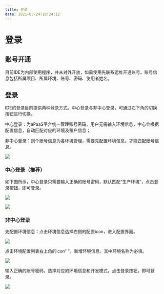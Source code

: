 ```yaml
---
title: 登录
date: 2021-05-24T16:24:12
---
```


# 登录

## 账号开通

目前IDE为内部使用程序，并未对外开放，如需使用先联系运维开通账号。账号信息包括所属项目、所属环境、账号、密码、使用者姓名。

## 登录

IDE的登录目前提供两种登录方式。中心登录与非中心登录，可通过右下角的切换按钮进行切换。

中心登录：为aPaaS平台统一管理账号密码，用户无需输入环境信息，中心会根据配置信息，自动匹配对应的环境及租户信息；

非中心登录：则个账号信息为各环境管理，需要先配置环境信息，才能匹配账号信息。

![](http://apaas.wxchina.com:8881/wp-content/uploads/Picture3.png)

### 中心登录（推荐）

如下图所示，中心登录只需要输入正确的账号密码，默认匹配“生产环境”，点击登录按钮，即可登录。

![](http://apaas.wxchina.com:8881/wp-content/uploads/Picture4.png)

![](http://apaas.wxchina.com:8881/wp-content/uploads/Picture5.png)

### 非中心登录

先配置环境信息：点击环境信息选择右侧的配置icon，进入配置界面。

![](http://apaas.wxchina.com:8881/wp-content/uploads/Picture6.png)

点击环境配置列表右上角的icon“ ”，新增环境信息，其中环境名称为必填。

![](http://apaas.wxchina.com:8881/wp-content/uploads/Picture7.png)

输入正确的账号密码，选择对应的环境信息和开发模式，点击登录按钮，即可登录。

![](http://apaas.wxchina.com:8881/wp-content/uploads/Picture8.png)